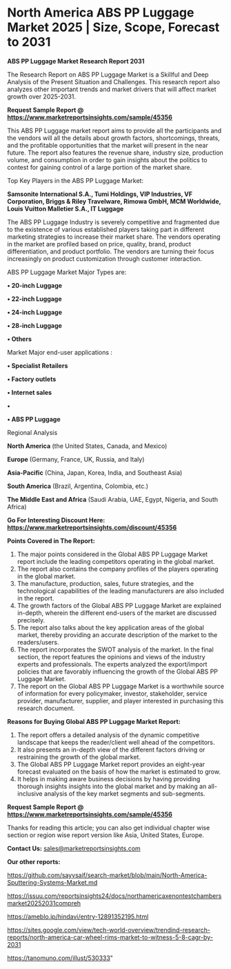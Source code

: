 # North America ABS PP Luggage Market 2025 | Size, Scope, Forecast to 2031

<strong>ABS PP Luggage Market Research Report 2031</strong>

The Research Report on ABS PP Luggage Market is a Skillful and Deep Analysis of the Present Situation and Challenges. This research report also analyzes other important trends and market drivers that will affect market growth over 2025-2031.

<strong>Request Sample Report @ <a href=https://www.marketreportsinsights.com/sample/45356>https://www.marketreportsinsights.com/sample/45356</a></strong>

This ABS PP Luggage market report aims to provide all the participants and the vendors will all the details about growth factors, shortcomings, threats, and the profitable opportunities that the market will present in the near future. The report also features the revenue share, industry size, production volume, and consumption in order to gain insights about the politics to contest for gaining control of a large portion of the market share.

Top Key Players in the ABS PP Luggage Market:

<strong>Samsonite International S.A., Tumi Holdings, VIP Industries, VF Corporation, Briggs & Riley Travelware, Rimowa GmbH, MCM Worldwide, Louis Vuitton Malletier S.A., IT Luggage</strong>

The ABS PP Luggage Industry is severely competitive and fragmented due to the existence of various established players taking part in different marketing strategies to increase their market share. The vendors operating in the market are profiled based on price, quality, brand, product differentiation, and product portfolio. The vendors are turning their focus increasingly on product customization through customer interaction.

ABS PP Luggage Market Major Types are:

<strong>•  20-inch Luggage

•  22-inch Luggage

•  24-inch Luggage

•  28-inch Luggage

•  Others</strong>

Market Major end-user applications :

<strong>•  Specialist Retailers

•  Factory outlets

•  Internet sales

•  

•  ABS PP Luggage</strong>

Regional Analysis

</u><strong><b>North America</b></strong> (the United States, Canada, and Mexico)

<strong><b>Europe </b></strong>(Germany, France, UK, Russia, and Italy)

<strong><b>Asia-Pacific</b></strong> (China, Japan, Korea, India, and Southeast Asia)

<strong><b>South America</b></strong> (Brazil, Argentina, Colombia, etc.)

<strong><b>The Middle East and Africa</b></strong> (Saudi Arabia, UAE, Egypt, Nigeria, and South Africa)

<strong>Go For Interesting Discount Here: <a href=https://www.marketreportsinsights.com/discount/45356>https://www.marketreportsinsights.com/discount/45356</a></strong>

<strong>Points Covered in The Report:</strong>
<ol>
  <li>The major points considered in the Global ABS PP Luggage Market report include the leading competitors operating in the global market.</li>
  <li>The report also contains the company profiles of the players operating in the global market.</li>
  <li>The manufacture, production, sales, future strategies, and the technological capabilities of the leading manufacturers are also included in the report.</li>
  <li>The growth factors of the Global ABS PP Luggage Market are explained in-depth, wherein the different end-users of the market are discussed precisely.</li>
  <li>The report also talks about the key application areas of the global market, thereby providing an accurate description of the market to the readers/users.</li>
  <li>The report incorporates the SWOT analysis of the market. In the final section, the report features the opinions and views of the industry experts and professionals. The experts analyzed the export/import policies that are favorably influencing the growth of the Global ABS PP Luggage Market.</li>
  <li>The report on the Global ABS PP Luggage Market is a worthwhile source of information for every policymaker, investor, stakeholder, service provider, manufacturer, supplier, and player interested in purchasing this research document.</li>
</ol>
<strong>Reasons for Buying Global ABS PP Luggage Market Report:</strong>

<ol>
  <li>The report offers a detailed analysis of the dynamic competitive landscape that keeps the reader/client well ahead of the competitors.</li>
  <li>It also presents an in-depth view of the different factors driving or restraining the growth of the global market.</li>
  <li>The Global ABS PP Luggage Market report provides an eight-year forecast evaluated on the basis of how the market is estimated to grow.</li>
  <li>It helps in making aware business decisions by having providing thorough insights insights into the global market and by making an all-inclusive analysis of the key market segments and sub-segments.</li>
</ol>
<strong>Request Sample Report @ <a href=https://www.marketreportsinsights.com/sample/45356>https://www.marketreportsinsights.com/sample/45356</a></strong>


Thanks for reading this article; you can also get individual chapter wise section or region wise report version like Asia, United States, Europe.

<strong>Contact Us:</strong>
sales@marketreportsinsights.com

<strong>Our other reports:</strong>

<a href=https://github.com/sayysaif/search-market/blob/main/North-America-Sputtering-Systems-Market.md>https://github.com/sayysaif/search-market/blob/main/North-America-Sputtering-Systems-Market.md</a>

<a href=https://issuu.com/reportsinsights24/docs/northamericaxenontestchambersmarket20252031compreh>https://issuu.com/reportsinsights24/docs/northamericaxenontestchambersmarket20252031compreh</a>

<a href=https://ameblo.jp/hindavi/entry-12891352195.html>https://ameblo.jp/hindavi/entry-12891352195.html</a>

<a href=https://sites.google.com/view/tech-world-overview/trendind-research-reports/north-america-car-wheel-rims-market-to-witness-5-8-cagr-by-2031>https://sites.google.com/view/tech-world-overview/trendind-research-reports/north-america-car-wheel-rims-market-to-witness-5-8-cagr-by-2031</a>

<a href=https://tanomuno.com/illust/530333>https://tanomuno.com/illust/530333</a>"
